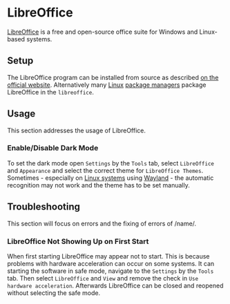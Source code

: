 # LibreOffice

[LibreOffice](https://libreoffice.org/) is a free and open-source office suite for Windows and
Linux-based systems.

## Setup

The LibreOffice program can be installed from source as described
[on the official website](https://www.libreoffice.org/about-us/source-code/).
Alternatively many [Linux](/wiki/linux.md) [package managers](/wiki/linux/package_manager.md) 
package LibreOffice in the `libreoffice`.

## Usage

This section addresses the usage of LibreOffice.

### Enable/Disable Dark Mode 

To set the dark mode open `Settings` by the `Tools` tab, select `LibreOffice` and `Appearance` and
select the correct theme for `LibreOffice Themes`.
Sometimes - especially on [Linux systems](/wiki/linux.md) using [Wayland](/wiki/linux/wayland.md) -
the automatic recognition may not work and the theme has to be set manually.

## Troubleshooting 

This section will focus on errors and the fixing of errors of /name/.

### LibreOffice Not Showing Up on First Start

When first starting LibreOffice may appear not to start.
This is because problems with hardware acceleration can occur on some systems.
It can starting the software in safe mode, navigate to the `Settings` by the `Tools` tab.
Then select `LibreOffice` and `View` and remove the check in `Use hardware acceleration`.
Afterwards LibreOffice can be closed and reopened without selecting the safe mode.
